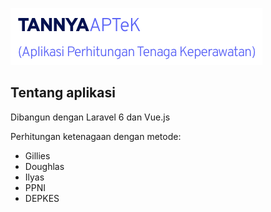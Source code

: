 <p align="center"></p>

![Screenshot](logos.png)
## Tentang aplikasi

Dibangun dengan Laravel 6 dan Vue.js

Perhitungan ketenagaan dengan metode:

- Gillies
- Doughlas
- Ilyas
- PPNI
- DEPKES


